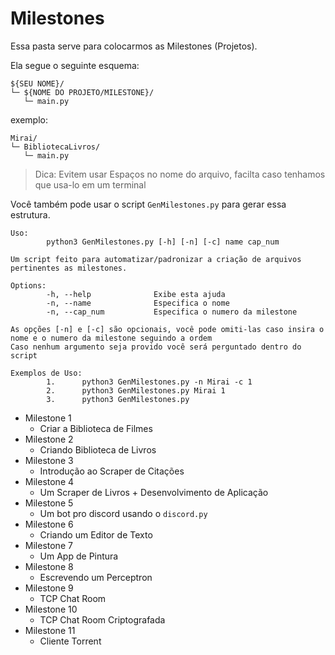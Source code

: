 # Milestones

Essa pasta serve para colocarmos as Milestones (Projetos).

Ela segue o seguinte esquema:

```
${SEU NOME}/
└─ ${NOME DO PROJETO/MILESTONE}/
   └─ main.py
```

exemplo:

```
Mirai/
└─ BibliotecaLivros/
   └─ main.py
```

> Dica: Evitem usar Espaços no nome do arquivo, facilta caso tenhamos que usa-lo em um terminal

Você também pode usar o script `GenMilestones.py` para gerar essa estrutura.

```
Uso:
        python3 GenMilestones.py [-h] [-n] [-c] name cap_num

Um script feito para automatizar/padronizar a criação de arquivos pertinentes as milestones.

Options:
        -h, --help              Exibe esta ajuda
        -n, --name              Especifica o nome
        -n, --cap_num           Especifica o numero da milestone

As opções [-n] e [-c] são opcionais, você pode omiti-las caso insira o nome e o numero da milestone seguindo a ordem
Caso nenhum argumento seja provido você será perguntado dentro do script

Exemplos de Uso:
        1.      python3 GenMilestones.py -n Mirai -c 1
        2.      python3 GenMilestones.py Mirai 1
        3.      python3 GenMilestones.py
```

- Milestone 1
  - Criar a Biblioteca de Filmes
- Milestone 2
  - Criando Biblioteca de Livros
- Milestone 3
  - Introdução ao Scraper de Citações
- Milestone 4
  - Um Scraper de Livros + Desenvolvimento de Aplicação
- Milestone 5
  - Um bot pro discord usando o `discord.py`
- Milestone 6
  - Criando um Editor de Texto
- Milestone 7
  - Um App de Pintura
- Milestone 8
  - Escrevendo um Perceptron
- Milestone 9
  - TCP Chat Room
- Milestone 10
  - TCP Chat Room Criptografada
- Milestone 11
  - Cliente Torrent
